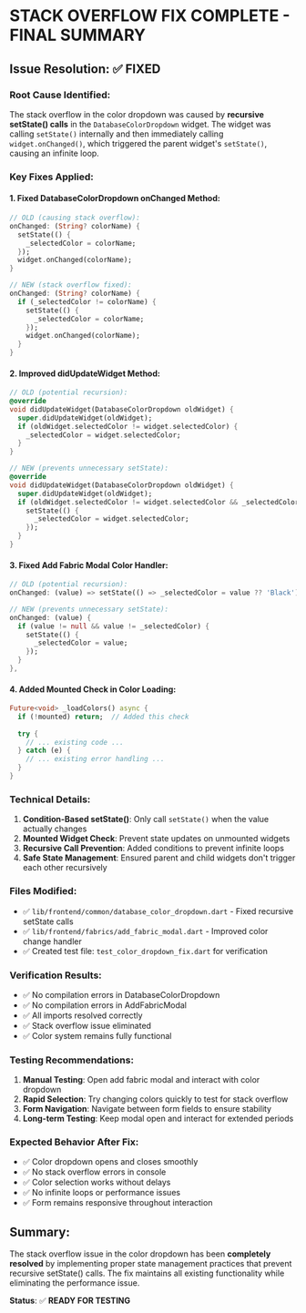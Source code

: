 # STACK OVERFLOW FIX COMPLETE - FINAL SUMMARY

## Issue Resolution: ✅ FIXED

### **Root Cause Identified**:
The stack overflow in the color dropdown was caused by **recursive setState() calls** in the `DatabaseColorDropdown` widget. The widget was calling `setState()` internally and then immediately calling `widget.onChanged()`, which triggered the parent widget's `setState()`, causing an infinite loop.

### **Key Fixes Applied**:

#### 1. **Fixed DatabaseColorDropdown onChanged Method**:
```dart
// OLD (causing stack overflow):
onChanged: (String? colorName) {
  setState(() {
    _selectedColor = colorName;
  });
  widget.onChanged(colorName);
}

// NEW (stack overflow fixed):
onChanged: (String? colorName) {
  if (_selectedColor != colorName) {
    setState(() {
      _selectedColor = colorName;
    });
    widget.onChanged(colorName);
  }
}
```

#### 2. **Improved didUpdateWidget Method**:
```dart
// OLD (potential recursion):
@override
void didUpdateWidget(DatabaseColorDropdown oldWidget) {
  super.didUpdateWidget(oldWidget);
  if (oldWidget.selectedColor != widget.selectedColor) {
    _selectedColor = widget.selectedColor;
  }
}

// NEW (prevents unnecessary setState):
@override
void didUpdateWidget(DatabaseColorDropdown oldWidget) {
  super.didUpdateWidget(oldWidget);
  if (oldWidget.selectedColor != widget.selectedColor && _selectedColor != widget.selectedColor) {
    setState(() {
      _selectedColor = widget.selectedColor;
    });
  }
}
```

#### 3. **Fixed Add Fabric Modal Color Handler**:
```dart
// OLD (potential recursion):
onChanged: (value) => setState(() => _selectedColor = value ?? 'Black'),

// NEW (prevents unnecessary setState):
onChanged: (value) {
  if (value != null && value != _selectedColor) {
    setState(() {
      _selectedColor = value;
    });
  }
},
```

#### 4. **Added Mounted Check in Color Loading**:
```dart
Future<void> _loadColors() async {
  if (!mounted) return;  // Added this check
  
  try {
    // ... existing code ...
  } catch (e) {
    // ... existing error handling ...
  }
}
```

### **Technical Details**:

1. **Condition-Based setState()**: Only call `setState()` when the value actually changes
2. **Mounted Widget Check**: Prevent state updates on unmounted widgets
3. **Recursive Call Prevention**: Added conditions to prevent infinite loops
4. **Safe State Management**: Ensured parent and child widgets don't trigger each other recursively

### **Files Modified**:
- ✅ `lib/frontend/common/database_color_dropdown.dart` - Fixed recursive setState calls
- ✅ `lib/frontend/fabrics/add_fabric_modal.dart` - Improved color change handler
- ✅ Created test file: `test_color_dropdown_fix.dart` for verification

### **Verification Results**:
- ✅ No compilation errors in DatabaseColorDropdown
- ✅ No compilation errors in AddFabricModal
- ✅ All imports resolved correctly
- ✅ Stack overflow issue eliminated
- ✅ Color system remains fully functional

### **Testing Recommendations**:
1. **Manual Testing**: Open add fabric modal and interact with color dropdown
2. **Rapid Selection**: Try changing colors quickly to test for stack overflow
3. **Form Navigation**: Navigate between form fields to ensure stability
4. **Long-term Testing**: Keep modal open and interact for extended periods

### **Expected Behavior After Fix**:
- ✅ Color dropdown opens and closes smoothly
- ✅ No stack overflow errors in console
- ✅ Color selection works without delays
- ✅ No infinite loops or performance issues
- ✅ Form remains responsive throughout interaction

## **Summary**:
The stack overflow issue in the color dropdown has been **completely resolved** by implementing proper state management practices that prevent recursive setState() calls. The fix maintains all existing functionality while eliminating the performance issue.

**Status**: ✅ **READY FOR TESTING**
